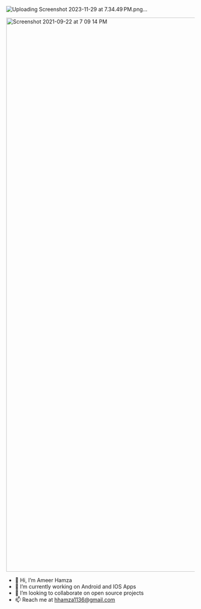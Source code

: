 
![Uploading Screenshot 2023-11-29 at 7.34.49 PM.png…]()


<img width="1479" alt="Screenshot 2021-09-22 at 7 09 14 PM" src="https://www.chrls.design/images/Binary-Code-Icon.gif">

- 👋 Hi, I’m Ameer Hamza
- 🔭 I’m currently working on Android and IOS Apps
- 💞️ I’m looking to collaborate on open source projects
- 📫 Reach me at hhamza1136@gmail.com



